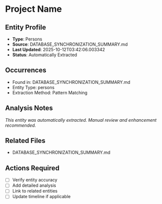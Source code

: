 # Project Name

## Entity Profile
- **Type**: Persons
- **Source**: DATABASE_SYNCHRONIZATION_SUMMARY.md
- **Last Updated**: 2025-10-12T03:42:06.003342
- **Status**: Automatically Extracted

## Occurrences
- Found in: DATABASE_SYNCHRONIZATION_SUMMARY.md
- Entity Type: persons
- Extraction Method: Pattern Matching

## Analysis Notes
*This entity was automatically extracted. Manual review and enhancement recommended.*

## Related Files
- DATABASE_SYNCHRONIZATION_SUMMARY.md

## Actions Required
- [ ] Verify entity accuracy
- [ ] Add detailed analysis
- [ ] Link to related entities
- [ ] Update timeline if applicable
